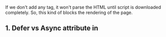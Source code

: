 If we don't add any tag, it won't parse the HTML until script is downloaded completely. So, this kind of blocks the rendering of the page.

## 1. Defer vs Async attribute in <script> tag: [Refer MDN](https://developer.mozilla.org/en-US/docs/Web/HTML/Reference/Elements/script)
- The defer attribute is a boolean attribute used with the <script> tag in HTML to control the execution of external JavaScript files.
- Execution only after the entire HTML document is parsed completely.
- Eg:
```
<script src="demo_defer.js" defer></script>
```
- When present, it instructs the browser to download the script in parallel with the HTML parsing process, but to defer its execution until the entire HTML document has been fully parsed.
- This prevents the **script from blocking the rendering of the page,** allowing content to be displayed more quickly to the user.
- Scripts with the defer attribute are executed in the **exact order they appear in the document**, ensuring predictable behavior, especially when one script depends on another.
- Deferred scripts keep their relative order, just like regular scripts. Let’s say, we have two deferred scripts: the long.js and then small.js:
      ```
      <script defer src="https://javascript.info/article/script-async-defer/long.js"></script>
      <script defer src="https://javascript.info/article/script-async-defer/small.js"></script>
      ```
      - Browsers scan the page for scripts and download them in parallel, to improve performance. So in the example above both scripts download in parallel. The small.js probably finishes first.
      - But the defer attribute, besides telling the browser “not to block”, ensures that the relative order is kept. So even though small.js loads first, it still waits and runs after long.js executes.

ASYNC:
- The async attribute is somewhat like defer. It also makes the script non-blocking.
- Parses HTML, downloads JS simultaneously, but does not wait for completion of parsing of HTML. Simply starts the execution of JS once the script is completed downloading.
- But it has important differences in the behavior:
  - The async attribute means that a script is completely independent:
    - The browser doesn’t block on async scripts (like defer).
    - Other scripts don’t wait for async scripts, and async scripts don’t wait for them. So, the relative order is not kept (opposed to Defer)

## 2. When to use what - async or defer?
- ASYNC: 
  - Scripts loaded using the async attribute will download the script without blocking the page while the script is being fetched. However, once the download is complete, **the script will execute, which blocks the page from rendering**.
  - This means that **the rest of the content on the web page is prevented from being processed and displayed to the user until the script finishes executing.** 
  - You get **no guarantee that scripts will run in any specific order**.
  - It is best to use async when the scripts in the **page run independently from each other and depend on no other script on the page.**
- DEFER:
  - Scripts loaded with the defer attribute will load in the order they appear on the page.
  - They won't run until the page content has all loaded, which is useful if your scripts depend on the DOM being in place (e.g., they modify one or more elements on the page).
  - **If your scripts need to wait for parsing and depend on other scripts and/or the DOM being in place, best to load them using defer and put their corresponding <script> elements in the order you want the browser to execute them.**


##  3. Can we create custom HTML tags?
- Yes we can create custom HTML elements. But remember: custom element names must include a hyphen (this is required by the HTML standard).So instead of <harshita>, you could make something like:
```
<harshita-card>
<harshita-box>
<harshita-profile>
```
- By default, these custom HTML elements are 'Inline' display.

## Display types in HTML
- block, inline, inline-block, flex, none, grid
  
- **none:** The element is not displayed at all (removed from layout flow)
- The element is completely removed from the layout flow. It’s as if the element doesn’t exist at all. Other elements take its place. 
    
- **block:**
  - Takes the full width available
  - Starts on a new line
  - You can set width/height, margin, padding
```
    Examples (by default):
    <div>, <p>, <h1>–<h6>, <section>, <article>
```
- **inline:**

  - Does not start on a new line
  - Can't set top bottom padding and margin, but can give left and right padding and margin
  - Only takes up as much width as its content
  - Width/height can’t usually be changed
```
Examples (by default):
<span>, <a>, <strong>, <em>
```

- **inline-block:**
- Behaves like inline (sits next to text) but **allows setting width/height**
- Example: <button> is often rendered this way

## display: none vs visibility: hidden
✅ display: none
  - The element is completely removed from the layout flow.
  - It’s as if the element doesn’t exist at all.
  - Other elements take its place.
    
✅ visibility: hidden
  - The element is still in the layout but not visible.
  - It takes up the same space as if it were visible.

## What is the display type of img tag?
- By default, it is **inline**...so can come side by side on the same line.
- But <img> is not a normal inline tag, it is 'inline replaced'.
- Since it is replaced by external, the browser behaves differently and allows setting width and height to it even though it is inline.

## What is "inline replaced"? 
  - The CSS specification classifies elements in two ways:
    - **Normal inline elements** →
      ```
       <span>, <em>, <strong>
      ```
      - They have no intrinsic dimensions.
      - Their size depends entirely on the text/content inside.
      - You can’t set width/height directly.

    - **Replaced elements** →
      ```
      <img>, <video>, <audio>, <iframe>, <canvas>
      ```
      - Their content is not defined by HTML **but “replaced” by something external (an image file, video, etc.).**
      - They come with intrinsic dimensions (e.g., an image has its pixel width/height).
      - Even if their display is inline, **browsers allow setting width/height.**
      - So when I said “under the hood it’s inline replaced”, I mean: The browser gives <img> a default display of inline BUT because it’s a replaced element, it behaves differently from normal inline elements:
        ✅ You can set width & height
        ✅ Padding and margin (all sides) work
        ✅ It aligns to baseline like inline text
        
        ⚡ **So visually <img> feels like inline-block**


## What is module-scope? [Refer MDN](https://developer.mozilla.org/en-US/docs/Web/JavaScript/Guide/Modules#applying_the_module_to_your_html)
- We can have 2 types of script files: **Normal/ Classic script** and **Module Script**
- When we define a variable in a module script, it does not have a global scope and cannot be accesses via Javascript console.
- Therefore, you will only be able to access imported features in the script they are imported into, and you won't be able to access them from the JavaScript console, for example. You'll still get syntax errors shown in the DevTools, but you'll not be able to use some of the debugging techniques you might have expected to use.

Hence MODULE SCOPE means: 
- **Module-defined variables are scoped to the module unless explicitly attached to the global object. This scope is module-scope.**
- On the other hand, globally-defined variables are available within the module.
- **Global scope > Module scope > Function Scope**

